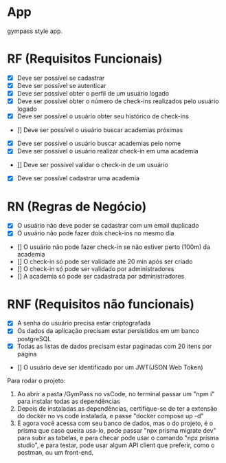 # App

gympass style app.

# RF (Requisitos Funcionais)

- [x] Deve ser possível se cadastrar
- [x] Deve ser possível se autenticar
- [x] Deve ser possível obter o perfil de um usuário logado
- [x] Deve ser possível obter o número de check-ins realizados pelo usuário logado
- [x] Deve ser possível o usuário obter seu histórico de check-ins
- [] Deve ser possível o usuário buscar academias próximas
- [x] Deve ser possível o usuário buscar academias pelo nome
- [x] Deve ser possível o usuário realizar check-in em uma academia
- [] Deve ser possível validar o check-in de um usuário
- [x] Deve ser possível cadastrar uma academia

# RN (Regras de Negócio)

- [x] O usuário não deve poder se cadastrar com um email duplicado
- [x] O usuário não pode fazer dois check-ins no mesmo dia
- [] O usuário não pode fazer check-in se não estiver perto (100m) da academia
- [] O check-in só pode ser validade até 20 min após ser criado
- [] O check-in só pode ser validado por administradores
- [] A academia só pode ser cadastrada por administradores

# RNF (Requisitos não funcionais)

- [x] A senha do usuário precisa estar criptografada
- [x] Os dados da aplicação precisam estar persistidos em um banco postgreSQL
- [x] Todas as listas de dados precisam estar paginadas com 20 itens por página
- [] O usuário deve ser identificado por um JWT(JSON Web Token) 



Para rodar o projeto: 
1. Ao abrir a pasta /GymPass no vsCode, no terminal passar um "npm i" para instalar todas as dependências
2. Depois de instaladas as dependências, certifique-se de ter a extensão do docker no vs code instalada, e passe "docker compose up -d"
3. E agora você acessa com seu banco de dados, mas o do projeto, é o prisma que caso queira usa-lo, pode passar "npx prisma migrate dev" para subir as tabelas, e para checar pode usar o comando "npx prisma studio", e para testar, pode usar algum API client que preferir, como o postman, ou um front-end.